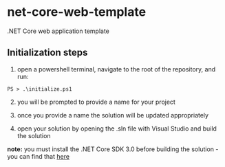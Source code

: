 # net-core-web-template
.NET Core web application template

## Initialization steps
1. open a powershell terminal, navigate to the root of the repository, and run:
```
PS > .\initialize.ps1
```
2. you will be prompted to provide a name for your project

3. once you provide a name the solution will be updated appropriately

4. open your solution by opening the .sln file with Visual Studio and build the solution

**note:** you must install the .NET Core SDK 3.0 before building the solution - you can find that [here](https://dotnet.microsoft.com/download/dotnet-core/3.0)
